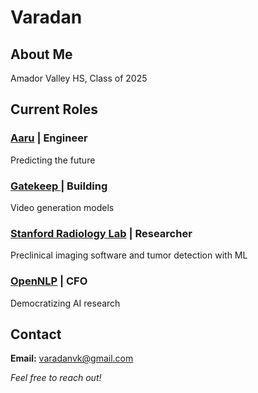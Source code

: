# Varadan

## About Me

Amador Valley HS, Class of 2025

## Current Roles

### [Aaru](https://aaru.com/) | Engineer

Predicting the future

### [Gatekeep ](https://gatekeep.ai) | Building

Video generation models

### [Stanford Radiology Lab](https://med.stanford.edu/sci3) | Researcher

Preclinical imaging software and tumor detection with ML

### [OpenNLP](https://opennlplabs.org/) | CFO

Democratizing AI research

## Contact

**Email:** varadanvk@gmail.com

_Feel free to reach out!_
